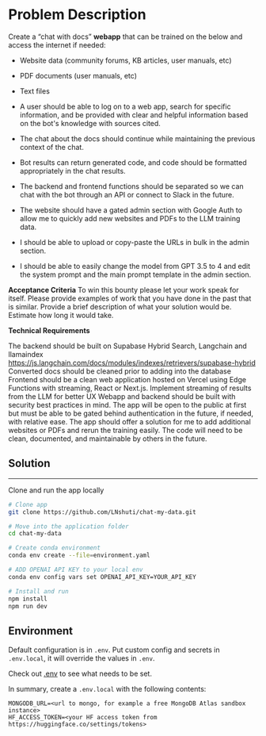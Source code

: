 # Problem Description
Create a “chat with docs” **webapp** that can be trained on the below and access the internet if needed:

* Website data (community forums, KB articles, user manuals, etc)
* PDF documents (user manuals, etc)
* Text files

* A user should be able to log on to a web app, search for specific information, and be provided with clear and helpful information based on the bot's knowledge with sources cited.
* The chat about the docs should continue while maintaining the previous context of the chat.
* Bot results can return generated code, and code should be formatted appropriately in the chat results.
* The backend and frontend functions should be separated so we can chat with the bot through an API or connect to Slack in the future.
* The website should have a gated admin section with Google Auth to allow me to quickly add new websites and PDFs to the LLM training data.
* I should be able to upload or copy-paste the URLs in bulk in the admin section.
* I should be able to easily change the model from GPT 3.5 to 4 and edit the system prompt and the main prompt template in the admin section.

**Acceptance Criteria** 
To win this bounty please let your work speak for itself.
Please provide examples of work that you have done in the past that is similar.
Provide a brief description of what your solution would be.
Estimate how long it would take.

**Technical Requirements** 

The backend should be built on Supabase Hybrid Search, Langchain and llamaindex
https://js.langchain.com/docs/modules/indexes/retrievers/supabase-hybrid
Converted docs should be cleaned prior to adding into the database
Frontend should be a clean web application hosted on Vercel using Edge Functions with streaming, React or Next.js.
Implement streaming of results from the LLM for better UX
Webapp and backend should be built with security best practices in mind.
The app will be open to the public at first but must be able to be gated behind authentication in the future, if needed, with relative ease.
The app should offer a solution for me to add additional websites or PDFs and rerun the training easily.
The code will need to be clean, documented, and maintainable by others in the future.


## Solution
-----------

Clone and run the app locally 

```bash 
# Clone app 
git clone https://github.com/LNshuti/chat-my-data.git

# Move into the application folder 
cd chat-my-data 

# Create conda environment 
conda env create --file=environment.yaml

# ADD OPENAI API KEY to your local env
conda env config vars set OPENAI_API_KEY=YOUR_API_KEY

# Install and run 
npm install
npm run dev
```

## Environment

Default configuration is in `.env`. Put custom config and secrets in `.env.local`, it will override the values in `.env`.

Check out [.env](./.env) to see what needs to be set.

In summary, create a `.env.local` with the following contents:

```
MONGODB_URL=<url to mongo, for example a free MongoDB Atlas sandbox instance>
HF_ACCESS_TOKEN=<your HF access token from https://huggingface.co/settings/tokens>
```